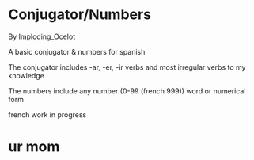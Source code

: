 # Conjugator/Numbers

By Imploding_Ocelot

A basic conjugator & numbers for spanish

The conjugator includes -ar, -er, -ir verbs and most irregular verbs to my knowledge

The numbers include any number (0-99 (french 999)) word or numerical form

french work in progress

# ur mom
